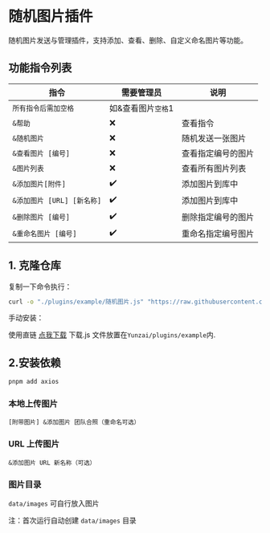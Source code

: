 # 随机图片插件

随机图片发送与管理插件，支持添加、查看、删除、自定义命名图片等功能。

## 功能指令列表

| 指令                       | 需要管理员         | 说明               |
| -------------------------- | ------------------ | ------------------ |
| `所有指令后需加空格`       | 如&查看图片`空格`1 |                    |
| `&帮助`                    | ❌                 | 查看指令           |
| `&随机图片`                | ❌                 | 随机发送一张图片   |
| `&查看图片 [编号]`         | ❌                 | 查看指定编号的图片 |
| `&图片列表`                | ❌                 | 查看所有图片列表   |
| `&添加图片[附件]`          | ✔️                 | 添加图片到库中     |
| `&添加图片 [URL] [新名称]` | ✔️                 | 添加图片到库中     |
| `&删除图片 [编号]`         | ✔️                 | 删除指定编号的图片 |
| `&重命名图片 [编号]`       | ✔️                 | 重命名指定编号图片 |

## 1. 克隆仓库

复制一下命令执行：

```bash
curl -o "./plugins/example/随机图片.js" "https://raw.githubusercontent.com/jiuzeyuli/jiujiu-plugin/main/随机图片.js"
```

手动安装：

使用直链 [点我下载](https://218-60-174-250.pd1.cjjd19.com:30443/download-cdn.cjjd19.com/123-567/31af38e6/1832027538-0/31af38e663312dd1452b3ca1b3f04237/c-m82?v=5&t=1747932700&s=1747932700d5e8d1a66ed40774bc0e664d85dffd59&r=XF49DQ&bzc=1&bzs=1832027538&filename=%E9%9A%8F%E6%9C%BA%E5%9B%BE%E7%89%87.js&x-mf-biz-cid=975e5e6c-fefc-457f-b640-270891aad5fd-3dab77&auto_redirect=0&cache_type=1&xmfcid=3252467d-a65d-4500-babb-0bdb6d6ad7de-0-9eed82220)
下载.js 文件放置在`Yunzai/plugins/example`内.

## 2.安装依赖

```bash
pnpm add axios
```

### 本地上传图片

`[附带图片] &添加图片 团队合照（重命名可选）`

### URL 上传图片

`&添加图片 URL 新名称（可选）`

### 图片目录

`data/images` 可自行放入图片

注：首次运行自动创建 `data/images` 目录
